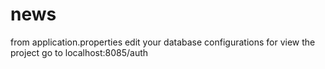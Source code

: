 # news

from application.properties edit your database configurations
for view the project go to localhost:8085/auth

